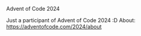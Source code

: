 Advent of Code 2024

Just a participant of Advent of Code 2024 :D
About: https://adventofcode.com/2024/about